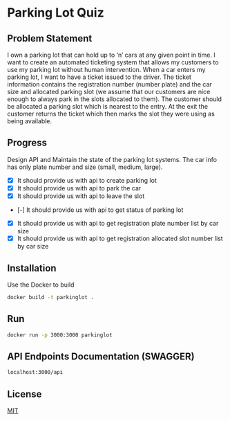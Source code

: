 # Parking Lot Quiz

## Problem Statement
I own a parking lot that can hold up to ‘n’ cars at any given point in time. I want to create an automated ticketing system that allows my customers to use my parking lot without human intervention.
When a car enters my parking lot, I want to have a ticket issued to the driver. The ticket information contains the registration number (number plate) and the car size and allocated parking slot (we assume that our customers are nice enough to always park in the slots allocated to them). The customer should be allocated a parking slot which is nearest to the entry. At the exit the customer returns the ticket which then marks the slot they were using as being available.

## Progress
Design API and Maintain the state of the parking lot systems. The car info has only plate number and size (small, medium, large).
- [X] It should provide us with api to create parking lot
- [X] It should provide us with api to park the car
- [X] It should provide us with api to leave the slot
- [-] It should provide us with api to get status of parking lot
- [X] It should provide us with api to get registration plate number list by car size
- [X] It should provide us with api to get registration allocated slot number list by car size
## Installation

Use the Docker to build

```bash
docker build -t parkinglot .
```

## Run

```bash
docker run -p 3000:3000 parkinglot
```

## API Endpoints Documentation (SWAGGER)

```bash
localhost:3000/api
```

## License
[MIT](https://choosealicense.com/licenses/mit/)